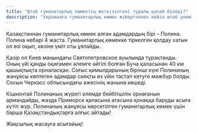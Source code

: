 ```yaml
---
title: "Штаб гуманитарлық көмектің жеткізілгені туралы қалай біледі?"
description: "Украинаға гуманитарлық көмек жібергеннен кейін штаб үнемі кері байланыс алып отырады. Бұл әртүрлі хабарламалар - біреу сөзбен алғыс білдіреді, кейбіреуі видео, фотоесеп жібереді. Елдегі қорқынышты жағдайға қарамастан, Украина халқы күресуді жалғастыруда және қуанудың себептерін табуда"
---
```


Қазақстаннан гуманитарлық көмек алған адамдардың бірі – Полина. Полина небәрі 4 жаста. Гуманитарлық көмекке тіркелген қолдау хатын ол өзі оқып, көзіне үміт оты ұялайды.

Қазір ол Киев маңындағы Святопетровское ауылында  тұрақтанды. Оның үйі қанды оқиғамен әлемге әйгілі болған Буча қаласынан 40 км қашықтықта орналасқан. Соғыс қимылдарының бірінші күні Полинаның жанұясы көптеген адамдар сияқты өз үйін тастап кетуге мәжбүр болды. Сосын Черкасс облысындағы әжесінің жанына көшеді.

Кішкентай Полинаның жүрегі әлемде бейбітшілік орнағанын армандайды, жазда Приморск қаласына атасына қонаққа баруды асыға күтіп жүр. Полинаның жанұясы көрсетілген гуманитарлық көмек үшін барша Қазақстандықтарға алғыс айтады!

Жақсылық жасауға асығайық!
